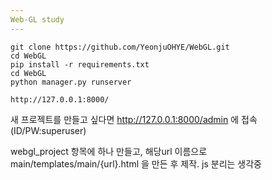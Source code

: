 ```yaml
---
Web-GL study
---
```


```
git clone https://github.com/YeonjuOHYE/WebGL.git
cd WebGL
pip install -r requirements.txt
cd WebGL
python manager.py runserver

http://127.0.0.1:8000/
```

새 프로젝트를 만들고 싶다면
http://127.0.0.1:8000/admin 에 접속 (ID/PW:superuser)

webgl_project 항목에 하나 만들고,
해당url 이름으로 main/templates/main/{url}.html 을 만든 후 제작. js 분리는 생각중
